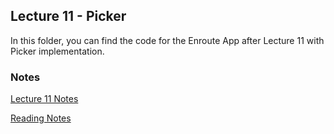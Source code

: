 ## Lecture 11 - Picker

In this folder, you can find the code for the Enroute App after Lecture 11 with Picker implementation.

### Notes

[Lecture 11 Notes](https://github.com/sk-ruban/CS193p/blob/master/Lecture%20Notes/11%20-%20Picker.md)

[Reading Notes](https://github.com/sk-ruban/CS193p/tree/master/Readings%20Notes)

